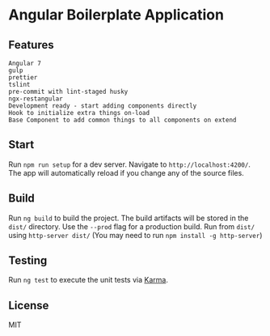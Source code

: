 # Angular Boilerplate Application

## Features

```
Angular 7
gulp
prettier
tslint
pre-commit with lint-staged husky
ngx-restangular
Development ready - start adding components directly
Hook to initialize extra things on-load
Base Component to add common things to all components on extend
```

## Start

Run `npm run setup` for a dev server. Navigate to `http://localhost:4200/`. The app will automatically reload if you change any of the source files.

## Build

Run `ng build` to build the project. The build artifacts will be stored in the `dist/` directory. Use the `--prod` flag for a production build. Run from `dist/` using `http-server dist/` (You may need to run `npm install -g http-server`)

## Testing

Run `ng test` to execute the unit tests via [Karma](https://karma-runner.github.io).

## License

MIT
